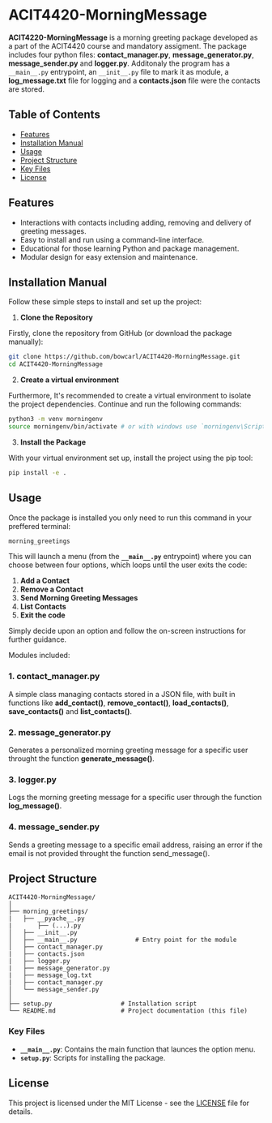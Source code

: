 # ACIT4420-MorningMessage

**ACIT4220-MorningMessage** is a morning greeting package developed as a part of the ACIT4420 course and mandatory assigment. The package includes four python files: **contact_manager.py**, **message_generator.py**, **message_sender.py** and **logger.py**. Additonaly the program has a `__main__.py` entrypoint, an `__init__.py` file to mark it as module, a **log_message.txt** file for logging and a **contacts.json** file were the contacts are stored.
## Table of Contents
- [Features](#features)
- [Installation Manual](#installation)
- [Usage](#usage)
- [Project Structure](#project-structure)
- [Key Files](#key-files)
- [License](#license)
  
## Features
- Interactions with contacts including adding, removing and delivery of greeting messages.
- Easy to install and run using a command-line interface.
- Educational for those learning Python and package management.
- Modular design for easy extension and maintenance.
  
## Installation Manual

Follow these simple steps to install and set up the project:

1. **Clone the Repository**

Firstly, clone the repository from GitHub (or download the package manually):

```bash
git clone https://github.com/bowcarl/ACIT4420-MorningMessage.git
cd ACIT4420-MorningMessage
```
2. **Create a virtual environment**

Furthermore, It's recommended to create a virtual environment to isolate the project dependencies. Continue and run the following commands:

```bash
python3 -m venv morningenv
source morningenv/bin/activate # or with windows use `morningenv\Scripts\activate`
```

3. **Install the Package**

With your virtual environment set up, install the project using the pip tool:

```bash
pip install -e .
```

## Usage
Once the package is installed you only need to run this command in your preffered terminal:
```bash
morning_greetings
```
This will launch a menu (from the **`__main__.py`** entrypoint) where you can choose between four options, which loops until the user exits the code:
1. **Add a Contact**
2. **Remove a Contact**
3. **Send Morning Greeting Messages**
4. **List Contacts**
5. **Exit the code**

Simply decide upon an option and follow the on-screen instructions for further guidance.

Modules included:

### 1. contact_manager.py
A simple class managing contacts stored in a JSON file, with built in functions like **add_contact()**, **remove_contact()**, **load_contacts()**, **save_contacts()** and **list_contacts()**.

### 2. message_generator.py
Generates a personalized morning greeting message for a specific user throught the function **generate_message()**.

### 3. logger.py
Logs the morning greeting message for a specific user through the function **log_message()**.

### 4. message_sender.py
Sends a greeting message to a specific email address, raising an error if the email is not provided throught the function send_message().


## Project Structure
```
ACIT4420-MorningMessage/
│
├── morning_greetings/
|   ├── __pyache__.py
|       ├── (...).py
│   ├── __init__.py
│   ├── __main__.py                # Entry point for the module
│   ├── contact_manager.py
|   ├── contacts.json
|   ├── logger.py
|   ├── message_generator.py
|   ├── message_log.txt
|   ├── contact_manager.py
│   └── message_sender.py
│
├── setup.py                   # Installation script
└── README.md                  # Project documentation (this file)
```
### Key Files
- **`__main__.py`**: Contains the main function that launces the option menu.
- **`setup.py`**: Scripts for installing the package.
## License
This project is licensed under the MIT License - see the [LICENSE](https://github.com/shailendrabhandari/project_game/blob/main/LICENSE) file for details.

